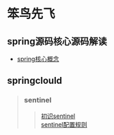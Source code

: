 # 笨鸟先飞


## spring源码核心源码解读
* [spring核心概念](https://github.com/yaomz/notepad/issues/1)

## springclould
> ### sentinel
>> [初识sentinel](https://github.com/yaomz/How-to-touch-the-fish/issues/2#issue-1352294198)</br>
>> [sentinel配置规则](https://github.com/yaomz/How-to-touch-the-fish/issues/3#issue-1353075372)

